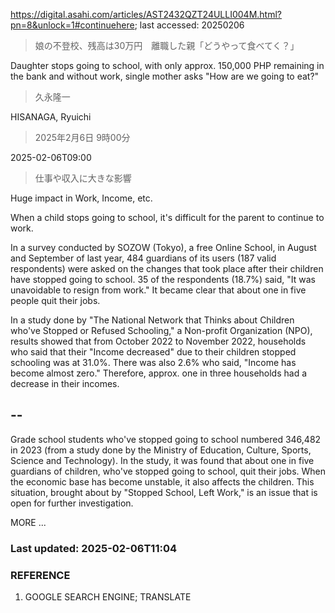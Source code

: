 https://digital.asahi.com/articles/AST2432QZT24ULLI004M.html?pn=8&unlock=1#continuehere; last accessed: 20250206

> 娘の不登校、残高は30万円　離職した親「どうやって食べてく？」

Daughter stops going to school, with only approx. 150,000 PHP remaining in the bank and without work, single mother asks "How are we going to eat?"

> 久永隆一

HISANAGA, Ryuichi

> 2025年2月6日 9時00分

2025-02-06T09:00

> 仕事や収入に大きな影響

Huge impact in Work, Income, etc.

When a child stops going to school, it's difficult for the parent to continue to work.

In a survey conducted by SOZOW (Tokyo), a free Online School, in August and September of last year, 484 guardians of its users (187 valid respondents) were asked on the changes that took place after their children have stopped going to school. 35 of the respondents (18.7%) said, "It was unavoidable to resign from work." It became clear that about one in five people quit their jobs.

In a study done by "The National Network that Thinks about Children who've Stopped or Refused Schooling," a Non-profit Organization (NPO), results showed that from October 2022 to November 2022, households who said that their "Income decreased" due to their children stopped schooling was at 31.0%. There was also 2.6% who said, "Income has become almost zero." Therefore, approx. one in three households had a decrease in their incomes.

## --

Grade school students who've stopped going to school numbered 346,482 in 2023 (from a study done by the Ministry of Education, Culture, Sports, Science and Technology). In the study, it was found that about one in five guardians of children, who've stopped going to school, quit their jobs. When the economic base has become unstable, it also affects the children. This situation, brought about by "Stopped School, Left Work," is an issue that is open for further investigation.

MORE ...

### Last updated: 2025-02-06T11:04

### REFERENCE

1) GOOGLE SEARCH ENGINE; TRANSLATE
